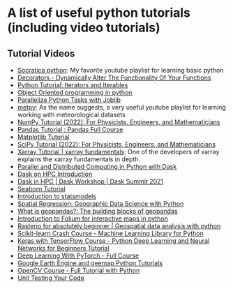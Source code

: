 # A list of useful python tutorials (including video tutorials)

## Tutorial Videos
- [Socratica python](https://www.youtube.com/watch?v=bY6m6_IIN94&list=RDQMi-J9AUmPup4&start_radio=1): My favorite youtube playlist for learning basic python
- [Decorators - Dynamically Alter The Functionality Of Your Functions](https://www.youtube.com/watch?v=FsAPt_9Bf3U)
- [Python Tutorial: Iterators and Iterables](https://www.youtube.com/watch?v=jTYiNjvnHZY)
- [Object Oriented programming in python](https://www.youtube.com/playlist?list=PL-osiE80TeTsqhIuOqKhwlXsIBIdSeYtc)
- [Parallelize Python Tasks with Joblib](https://www.youtube.com/watch?v=Dm4up8_zJdo)
- [metpy](https://www.youtube.com/watch?v=-fOfyHYpKck&list=PLQut5OXpV-0ir4IdllSt1iEZKTwFBa7kO): As the name suggests, a very useful youtube playlist for learning working with meteorological datasets
- [NumPy Tutorial (2022): For Physicists, Engineers, and Mathematicians](https://www.youtube.com/watch?v=DcfYgePyedM)
- [Pandas Tutorial : Pandas Full Course](https://www.youtube.com/watch?v=PcvsOaixUh8)
- [Matplotlib Tutorial](https://www.youtube.com/watch?v=9GvnrQv138s&list=PLjVLYmrlmjGcC0B_FP3bkJ-JIPkV5GuZR)
- [SciPy Tutorial (2022): For Physicists, Engineers, and Mathematicians](https://www.youtube.com/watch?v=jmX4FOUEfgU)
- [Xarray Tutorial | xarray fundamentals](https://www.youtube.com/watch?v=a339Q5F48UQ): One of the developers of xarray explains the xarray fundamentals in depth.
- [Parallel and Distributed Computing in Python with Dask](https://www.youtube.com/watch?v=EybGGLbLipI)
- [Dask on HPC Introduction](https://www.youtube.com/watch?v=FXsgmwpRExM)
- [Dask in HPC | Dask Workshop | Dask Summit 2021](https://www.youtube.com/watch?v=WOCgWepvqFk)
- [Seaborn Tutorial](https://www.youtube.com/watch?v=6GUZXDef2U0)
- [Introduction to statsmodels](https://www.youtube.com/watch?v=2BdfjqyWj3c&list=PLlbbWgBRF8EePgK40-i7aGU2_ky1yujgL)
- [Spatial Regression: Geographic Data Science with Python](https://www.youtube.com/watch?v=0zi8D7Il18g)
- [What is geopandas?: The building blocks of geopandas](https://www.youtube.com/watch?v=CtPqQP45vl0&list=PLewNEVDy7gq3DjrPDxGFLbHE4G2QWe8Qh)
- [Introduction to Folium for interactive maps in python](https://www.youtube.com/watch?v=2Mn6IvzUKvY&list=PLCgehTvigkDNzlGnvmLqPxUjDyhMGwm-A)
- [Rasterio for absolutely beginner | Geospatial data analysis with python](https://www.youtube.com/watch?v=LVt8CezezZQ)
- [Scikit-learn Crash Course - Machine Learning Library for Python](https://www.youtube.com/watch?v=0B5eIE_1vpU)
- [Keras with TensorFlow Course - Python Deep Learning and Neural Networks for Beginners Tutorial](https://www.youtube.com/watch?v=qFJeN9V1ZsI)
- [Deep Learning With PyTorch - Full Course](https://www.youtube.com/watch?v=c36lUUr864M)
- [Google Earth Engine and geemap Python Tutorials](https://www.youtube.com/playlist?list=PLAxJ4-o7ZoPccOFv1dCwvGI6TYnirRTg3)
- [OpenCV Course - Full Tutorial with Python](https://www.youtube.com/watch?v=oXlwWbU8l2o)
- [Unit Testing Your Code](https://www.youtube.com/watch?v=FXsgmwpRExM)
